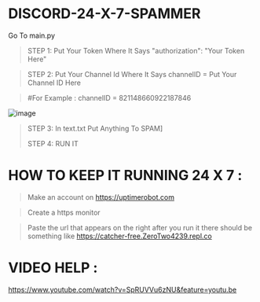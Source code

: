 # DISCORD-24-X-7-SPAMMER

Go To main.py

> STEP 1: Put Your Token Where It Says "authorization": "Your Token Here"

> STEP 2: Put Your Channel Id Where It Says channelID = Put Your Channel ID Here

> #For Example : channelID = 821148660922187846

![image](https://user-images.githubusercontent.com/89208925/158399252-110bdc65-47c5-422f-ba1a-884fc4b51110.png)

> STEP 3: In text.txt Put Anything To SPAM]
> 
> STEP 4: RUN IT


# HOW TO KEEP IT RUNNING 24 X 7 :

> Make an account on https://uptimerobot.com

> Create a https monitor

> Paste the url that appears on the right after you run it
there should be something like https://catcher-free.ZeroTwo4239.repl.co

# VIDEO HELP : 
https://www.youtube.com/watch?v=SpRUVVu6zNU&feature=youtu.be

